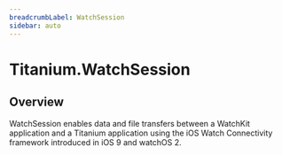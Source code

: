```yaml
---
breadcrumbLabel: WatchSession
sidebar: auto
---
```


# Titanium.WatchSession

<ProxySummary/>

## Overview

WatchSession enables data and file transfers between a WatchKit application and a Titanium application
using the iOS Watch Connectivity framework introduced in iOS 9 and watchOS 2.

<ApiDocs/>
